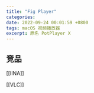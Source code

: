 ```yaml
---
title: "Fig Player"
categories: 
date: 2022-09-24 00:01:59 +0800
tags: macOS 视频播放器
excerpt: 原名 PotPlayer X
---
```













## 竞品

[[IINA]]

[[VLC]]

